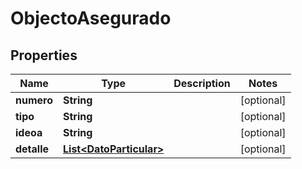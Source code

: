 
# ObjectoAsegurado

## Properties
Name | Type | Description | Notes
------------ | ------------- | ------------- | -------------
**numero** | **String** |  |  [optional]
**tipo** | **String** |  |  [optional]
**ideoa** | **String** |  |  [optional]
**detalle** | [**List&lt;DatoParticular&gt;**](DatoParticular.md) |  |  [optional]



